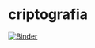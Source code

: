 # criptografia
[![Binder](https://mybinder.org/badge_logo.svg)](https://mybinder.org/v2/gh/Andresmps/criptografia/blob/main/Criptograf%C3%ADa%20%26%20Esteganograf%C3%ADa.ipynb/main?filepath=Criptograf%C3%ADa%2520%2526%2520Esteganograf%C3%ADa.ipynb)
